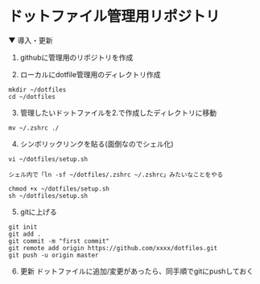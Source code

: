 # ドットファイル管理用リポジトリ


▼ 導入・更新

1. githubに管理用のリポジトリを作成

2. ローカルにdotfile管理用のディレクトリ作成
```
mkdir ~/dotfiles
cd ~/dotfiles
```

3. 管理したいドットファイルを2.で作成したディレクトリに移動

`mv ~/.zshrc ./`

4. シンボリックリンクを貼る(面倒なのでシェル化)

`vi ~/dotfiles/setup.sh`

    シェル内で「ln -sf ~/dotfiles/.zshrc ~/.zshrc」みたいなことをやる

```
chmod +x ~/dotfiles/setup.sh
sh ~/dotfiles/setup.sh
```

5. gitに上げる
```
git init
git add .
git commit -m "first commit"
git remote add origin https://github.com/xxxx/dotfiles.git
git push -u origin master
```

6. 更新
ドットファイルに追加/変更があったら、同手順でgitにpushしておく
